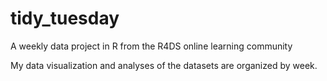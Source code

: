 # tidy_tuesday
A weekly data project in R from the R4DS online learning community

My data visualization and analyses of the datasets are organized by week. 
